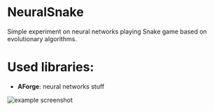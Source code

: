 # NeuralSnake
Simple experiment on neural networks playing Snake game based on evolutionary algorithms.

# Used libraries:
  * **AForge**: neural networks stuff
  
![example screenshot](https://nopgcg.bn.files.1drv.com/y4mWECgvzCtz_51-I6kmX-pVIb7Kr7-sSSswcYuMzc_e05r1Kd-a6qRc9yDyCasSblSO5I71BpKck66Q4RQnNp6Jd12kdoVTbicsxcqhowEPMBEQ6o_bEaCe7syY4FM7y9YVUIcnmh9WuzKpqh19PGaF5USmxaNoPpA2z5bu8yr7Kh0Wpk_wGysd2ibAViHAVc94bQjc9wRz82Yb_x6EGK1-ptll6bnXLSEfhP1nr48_4k/neurosnake.png)